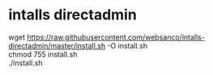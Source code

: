 # intalls directadmin

wget https://raw.githubusercontent.com/websanco/intalls-directadmin/master/install.sh -O install.sh  
chmod 755 install.sh  
./install.sh  

